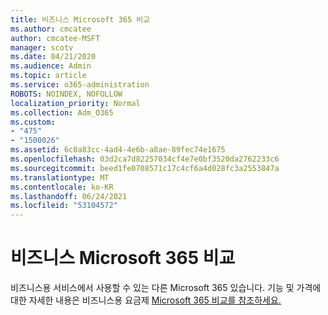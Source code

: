 ```yaml
---
title: 비즈니스 Microsoft 365 비교
ms.author: cmcatee
author: cmcatee-MSFT
manager: scotv
ms.date: 04/21/2020
ms.audience: Admin
ms.topic: article
ms.service: o365-administration
ROBOTS: NOINDEX, NOFOLLOW
localization_priority: Normal
ms.collection: Adm_O365
ms.custom:
- "475"
- "1500026"
ms.assetid: 6c0a83cc-4ad4-4e6b-a8ae-89fec74e1675
ms.openlocfilehash: 03d2ca7d82257034cf4e7e0bf3520da2762233c6
ms.sourcegitcommit: beed1fe0708571c17c4cf6a4d028fc3a2553847a
ms.translationtype: MT
ms.contentlocale: ko-KR
ms.lasthandoff: 06/24/2021
ms.locfileid: "53104572"
---
```

# <a name="compare-microsoft-365-for-business"></a>비즈니스 Microsoft 365 비교

비즈니스용 서비스에서 사용할 수 있는 다른 Microsoft 365 있습니다. 기능 및 가격에 대한 자세한 내용은 비즈니스용 요금제 [Microsoft 365 비교를 참조하세요.](https://www.microsoft.com/microsoft-365/business/compare-all-microsoft-365-business-products)  
